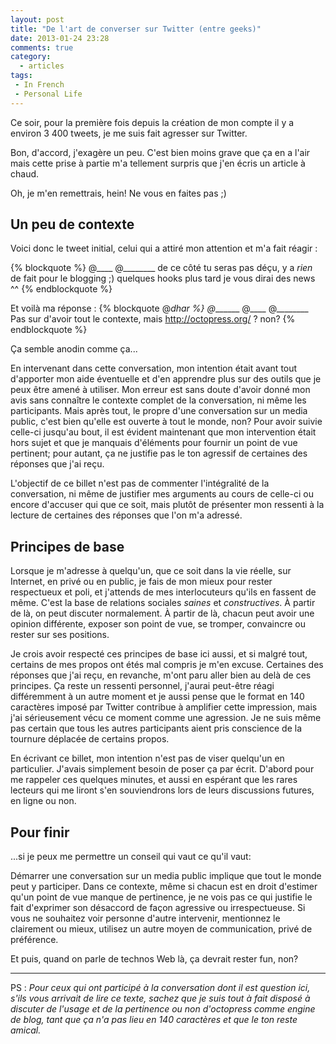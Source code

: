 ```yaml
---
layout: post
title: "De l'art de converser sur Twitter (entre geeks)"
date: 2013-01-24 23:28
comments: true
category:
  - articles
tags:
 - In French
 - Personal Life
---
```


Ce soir, pour la première fois depuis la création de mon compte il y a environ 3 400 tweets, je me suis fait agresser sur Twitter.

Bon, d'accord, j'exagère un peu. C'est bien moins grave que ça en a l'air mais cette prise à partie m'a tellement surpris que j'en écris un article à chaud.

Oh, je m'en remettrais, hein! Ne vous en faites pas ;)

<!-- more -->

## Un peu de contexte

Voici donc le tweet initial, celui qui a attiré mon attention et m'a fait réagir :

{% blockquote  %}
@____ @________ de ce côté tu seras pas déçu, y a *rien* de fait pour le blogging ;) quelques hooks plus tard je vous dirai des news ^^
{% endblockquote %}

Et voilà ma réponse :
{% blockquote @_dhar %}
@_______ @____ @________ Pas sur d'avoir tout le contexte, mais http://octopress.org/  ? non?
{% endblockquote %}

Ça semble anodin comme ça...

En intervenant dans cette conversation, mon intention était avant tout d'apporter mon aide éventuelle et d'en apprendre plus sur des outils que je peux être amené à utiliser.
Mon erreur est sans doute d'avoir donné mon avis sans connaître le contexte complet de la conversation, ni même les participants.
Mais après tout, le propre d'une conversation sur un media public, c'est bien qu'elle est ouverte à tout le monde, non?
Pour avoir suivie celle-ci jusqu'au bout, il est évident maintenant que mon intervention était hors sujet et que je manquais d'éléments pour fournir un point de vue pertinent; pour autant, ça ne justifie pas le ton agressif de certaines des réponses que j'ai reçu.

L'objectif de ce billet n'est pas de commenter l'intégralité de la conversation, ni même de justifier mes arguments au cours de celle-ci ou encore d'accuser qui que ce soit, mais plutôt de présenter mon ressenti à la lecture de certaines des réponses que l'on m'a adressé.

## Principes de base

Lorsque je m'adresse à quelqu'un, que ce soit dans la vie réelle, sur Internet, en privé ou en public, je fais de mon mieux pour rester respectueux et poli, et j'attends de mes interlocuteurs qu'ils en fassent de même.
C'est la base de relations sociales _saines_ et _constructives_.
À partir de là, on peut discuter normalement.
À partir de là, chacun peut avoir une opinion différente, exposer son point de vue, se tromper, convaincre ou rester sur ses positions.

Je crois avoir respecté ces principes de base ici aussi, et si malgré tout, certains de mes propos ont étés mal compris je m'en excuse. Certaines des réponses que j'ai reçu, en revanche, m'ont paru aller bien au delà de ces principes.
Ça reste un ressenti personnel, j'aurai peut-être réagi différemment à un autre moment et je aussi pense que le format en 140 caractères imposé par Twitter contribue à amplifier cette impression, mais j'ai sérieusement vécu ce moment comme une agression.
Je ne suis même pas certain que tous les autres participants aient pris conscience de la tournure déplacée de certains propos.

En écrivant ce billet, mon intention n'est pas de viser quelqu'un en particulier.
J'avais simplement besoin de poser ça par écrit.
D'abord pour me rappeler ces quelques minutes, et aussi en espérant que les rares lecteurs qui me liront s'en souviendrons lors de leurs discussions futures, en ligne ou non.

## Pour finir

...si je peux me permettre un conseil qui vaut ce qu'il vaut:

Démarrer une conversation sur un media public implique que tout le monde peut y participer.
Dans ce contexte, même si chacun est en droit d'estimer qu'un point de vue manque de pertinence, je ne vois pas ce qui justifie le fait d'exprimer son désaccord de façon agressive ou irrespectueuse.
Si vous ne souhaitez voir personne d'autre intervenir, mentionnez le clairement ou mieux, utilisez un autre moyen de communication, privé de préférence.

Et puis, quand on parle de technos Web là, ça devrait rester fun, non?

----------

PS : _Pour ceux qui ont participé à la conversation dont il est question ici, s'ils vous arrivait de lire ce texte, sachez que je suis tout à fait disposé à discuter de l'usage et de la pertinence ou non d'octopress comme engine de blog, tant que ça n'a pas lieu en 140 caractères et que le ton reste amical._